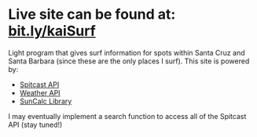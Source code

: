 # Live site can be found at: [bit.ly/kaiSurf](bit.ly/kaiSurf)
Light program that gives surf information for spots within Santa Cruz and Santa Barbara (since these are the only places I surf).
This site is powered by:
* [Spitcast API](http://www.spitcast.com/)
* [Weather API](https://www.wunderground.com/)
* [SunCalc Library](https://github.com/mourner/suncalc)

I may eventually implement a search function to access all of the Spitcast API (stay tuned!) 
